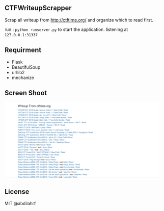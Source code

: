 ## CTFWriteupScrapper

Scrap all writeup from http://ctftime.org/ and organize which to read first.

run : `python runserver.py` to start the application.
listening at `127.0.0.1:31337`

## Requirment

- Flask
- BeautifulSoup
- urllib2
- mechanize


## Screen Shoot

![Screen Shoot](screenshoot.png)

## License

MIT @abdilahrf

